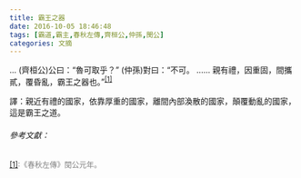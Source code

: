 ```yaml
---
title: 霸王之器
date: 2016-10-05 18:46:48
tags: [霸道,霸主,春秋左傳,齊桓公,仲孫,閔公]
categories: 文摘
---
```

...
(齊桓公)公曰：“魯可取乎？” (仲孫)對曰：“不可。 ...... 親有禮，因重固，間攜貳，覆昏亂，霸王之器也。”<sup><span id ="anchor1">[[1]](#anchor)</span></sup>

譯：親近有禮的國家，依靠厚重的國家，離間內部渙散的國家，顛覆動亂的國家，這是霸王之道。
###### 參考文獻：
<font color=gray size=2><span id ="anchor">[[1]](#anchor1)</span>:《春秋左傳》閔公元年。</font>
